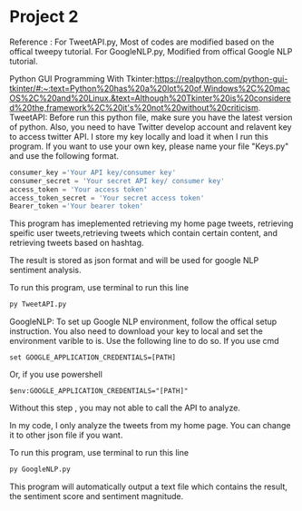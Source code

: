 # Project 2
Reference :
For TweetAPI.py, Most of codes are modified based on the offical tweepy tutorial.
For GoogleNLP.py, Modified from offical Google NLP tutorial.

Python GUI Programming With Tkinter:https://realpython.com/python-gui-tkinter/#:~:text=Python%20has%20a%20lot%20of,Windows%2C%20macOS%2C%20and%20Linux.&text=Although%20Tkinter%20is%20considered%20the,framework%2C%20it's%20not%20without%20criticism.
TweetAPI:
Before run this python file, make sure you have the latest version of python. Also, you need to have Twitter develop account and relavent key to access twitter API.
I store my key locally and load it when I run this program. If you want to use your own key, please name your file "Keys.py" and use the following format.
```python
consumer_key ='Your API key/consumer key'
consumer_secret = 'Your secret API key/ consumer key'
access_token = 'Your access token'
access_token_secret = 'Your secret access token'
Bearer_token ='Your bearer token'
```

This program has imeplemented retrieving my home page tweets, retrieving speific user tweets,retrieving tweets which contain certain content, and retrieving tweets based on hashtag.

The result is stored as json format and will be used for google NLP sentiment analysis.

To run this program, use terminal to run this line
```cmd
py TweetAPI.py
```

GoogleNLP:
To set up Google NLP environment, follow the offical setup instruction.
You also need to download your key to local and set the environment varible to is.
Use the following line to do so.
If you use cmd
```
set GOOGLE_APPLICATION_CREDENTIALS=[PATH]
```
Or, if you use powershell
```
$env:GOOGLE_APPLICATION_CREDENTIALS="[PATH]"
```

Without this step , you may not able to call the API to analyze.

In my code, I only analyze the tweets from my home page. You can change it to other json file if you want.

To run this program, use terminal to run this line
```cmd
py GoogleNLP.py
```

This program will automatically output a text file which contains the result, the sentiment score and sentiment magnitude.